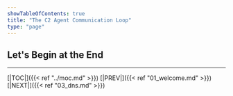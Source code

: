 ```yaml
---
showTableOfContents: true
title: "The C2 Agent Communication Loop"
type: "page"
---
```

## Let's Begin at the End


___
[|TOC|]({{< ref "../moc.md" >}})
[|PREV|]({{< ref "01_welcome.md" >}})
[|NEXT|]({{< ref "03_dns.md" >}})